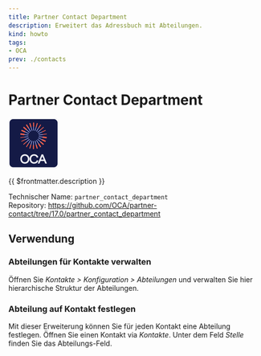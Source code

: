 ```yaml
---
title: Partner Contact Department
description: Erweitert das Adressbuch mit Abteilungen.
kind: howto
tags:
- OCA
prev: ./contacts
---
```

# Partner Contact Department
![icon_oca_app](attachments/icon_oca_app.png)

{{ $frontmatter.description }}

Technischer Name: `partner_contact_department`\
Repository: <https://github.com/OCA/partner-contact/tree/17.0/partner_contact_department>

## Verwendung

### Abteilungen für Kontakte verwalten

Öffnen Sie *Kontakte > Konfiguration > Abteilungen* und verwalten Sie hier hierarchische Struktur der Abteilungen. 

### Abteilung auf Kontakt festlegen

Mit dieser Erweiterung können Sie für jeden Kontakt eine Abteilung festlegen. Öffnen Sie einen Kontakt via *Kontakte*. Unter dem Feld *Stelle* finden Sie das Abteilungs-Feld.


